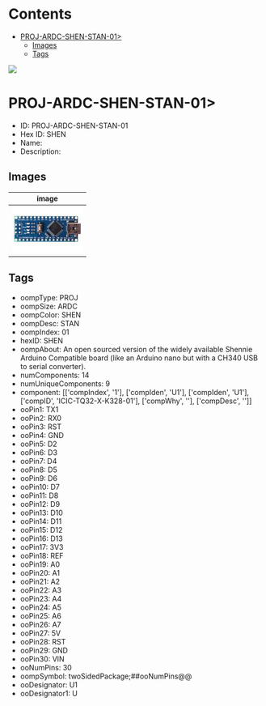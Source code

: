 



Contents
========

* [PROJ-ARDC-SHEN-STAN-01>](#proj-ardc-shen-stan-01)
	* [Images](#images)
	* [Tags](#tags)
  
![][im]
# PROJ-ARDC-SHEN-STAN-01>

- ID: PROJ-ARDC-SHEN-STAN-01
- Hex ID: SHEN
- Name: 
- Description: 

## Images
  
  

|image|
| :---: |
|[![image](image_140.jpg)](image_600.jpg)|

## Tags

- oompType: PROJ
- oompSize: ARDC
- oompColor: SHEN
- oompDesc: STAN
- oompIndex: 01
- hexID: SHEN
- oompAbout: An open sourced version of the widely available Shennie Arduino Compatible board (like an Arduino nano but with a CH340 USB to serial converter).
- numComponents: 14
- numUniqueComponents: 9
- component: [['compIndex', '1'], ['compIden', 'U1'], ['compIden', 'U1'], ['compID', 'ICIC-TQ32-X-K328-01'], ['compWhy', ''], ['compDesc', '']]
- ooPin1: TX1
- ooPin2: RX0
- ooPin3: RST
- ooPin4: GND
- ooPin5: D2
- ooPin6: D3
- ooPin7: D4
- ooPin8: D5
- ooPin9: D6
- ooPin10: D7
- ooPin11: D8
- ooPin12: D9
- ooPin13: D10
- ooPin14: D11
- ooPin15: D12
- ooPin16: D13
- ooPin17: 3V3
- ooPin18: REF
- ooPin19: A0
- ooPin20: A1
- ooPin21: A2
- ooPin22: A3
- ooPin23: A4
- ooPin24: A5
- ooPin25: A6
- ooPin26: A7
- ooPin27: 5V
- ooPin28: RST
- ooPin29: GND
- ooPin30: VIN
- ooNumPins: 30
- oompSymbol: twoSidedPackage;##ooNumPins@@
- ooDesignator: U1
- ooDesignator1: U



[im]: image_450.jpg
